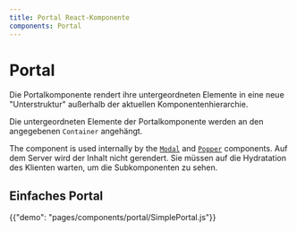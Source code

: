 ```yaml
---
title: Portal React-Komponente
components: Portal
---
```


# Portal

<p class="description">Die Portalkomponente rendert ihre untergeordneten Elemente in eine neue "Unterstruktur" außerhalb der aktuellen Komponentenhierarchie.</p>

Die untergeordneten Elemente der Portalkomponente werden an den angegebenen `Container` angehängt.

The component is used internally by the [`Modal`](/components/modal/) and [`Popper`](/components/popper/) components. Auf dem Server wird der Inhalt nicht gerendert. Sie müssen auf die Hydratation des Klienten warten, um die Subkomponenten zu sehen.

## Einfaches Portal

{{"demo": "pages/components/portal/SimplePortal.js"}}